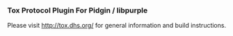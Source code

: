 ###  Tox Protocol Plugin For Pidgin / libpurple

Please visit http://tox.dhs.org/ for general information and build instructions.
